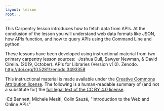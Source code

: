 ```yaml
---
layout: lesson
root: .
---
```

This Carpentry lesson introduces how to fetch data from APIs.
At the conclusion of the lesson you will understand web data formats like JSON, how APIs function, and how to query APIs using the Command Line and python.

These lessons have been developed using instructional material from two primary carpentry lesson sources:
-Joshua Dull, Sawyer Newman, & David Cirella. (2019, October). APIs for Libraries (Version v1.0). Zenodo. http://doi.org/10.5281/zenodo.3493358

This instructional material is made available under the [Creative Commons Attribution license](https://creativecommons.org/licenses/by/4.0/). The following is a human-readable summary of (and not a substitute for) the [full legal text of the CC BY 4.0 license](https://creativecommons.org/licenses/by/4.0/legalcode).

-Ed Bennett, Michele Mesiti, Colin Sauzé, "Introduction to the Web and Online APIs"